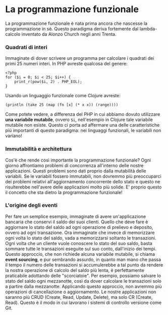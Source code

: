 # La programmazione funzionale

La programmazione funzionale è nata prima ancora che nascesse la programmazione in sè. Questo paradigma deriva fortemente dal lambda-calcolo inventato da Alonzo Church negli anni Trenta.

### Quadrati di interi

Immaginate di dover scrivere un programma per calcolare i quadrati dei primi 25 numeri interi. In PHP avreste qualcosa del genere:

```text
<?php
for ($i = 0; $i < 25; $i++) {
    print_r(pow($i, 2) . PHP_EOL);
}
```

Usando un linguaggio funzionale come Clojure avreste:

```text
(println (take 25 (map (fn [x] (* x x)) (range))))
```

Come potete vedere, a differenza del PHP in cui abbiamo dovuto utilizzare **una variabile mutabile**, ovvero `$i`, nell'esempio in Clojure tale variabile mutabile non esiste. Questo ci porta ad affermare una delle caratteristiche più importanti di questo paradigma: nei linguaggi funzionali, le variabili non variano!

### Immutabilità e architettura

Cos'è che rende così importante la programmazione funzionale? Ogni giorno affrontiamo problemi di concorrenza all'interno delle nostre applicazioni. Questi problemi sono dati proprio dalla mutabilità delle variabili. Se le variabili fossero immutabili, non dovremmo più preoccuparci dei problemi relativi all'aggiornamento concorrente dello stato e questo ne risulterebbe nell'avere delle applicazioni molto più solide. E' proprio questo il concetto che sta dietro la programmazione funzionale!

### L'origine degli eventi

Per fare un semplice esempio, immaginate di avere un'applicazione bancaria che conservi il saldo dei suoi clienti. Quello che deve fare è aggiornare lo stato del saldo ad ogni operazione di prelievo e deposito, ovvero ad ogni transazione. Ora immaginate che invece di memorizzare ogni volta lo stato del saldo, vada a memorizzarsi soltanto le transazioni. Ogni volta che un cliente vuole conoscere lo stato del suo saldo, basta sommare tutte le transazioni eseguite sul suo conto, dall'inizio dei tempi. Questo approccio, che non richiede alcuna variabile mutabile, si chiama **event sourcing**, e pur sembrando assurdo, in quanto man mano che passa il tempo il numero delle transazioni si accumulerebbe a tal punto da rendere la nostra operazione di calcolo del saldo più lenta, è perfettamente praticabile adottando delle "scorciatoie". Per esempio, possiamo salvare lo stato del saldo ogni mezzanotte, così da dover calcolare le transazioni solo a partire dalla mezzanotte. Applicando questo approccio, non avremmo più operazioni di cancellazione o aggiornamento. Le nostre applicazioni non saranno più CRUD \(Create, Read, Update, Delete\), ma solo CR \(Create, Read\). Questo è il modo in cui lavorano i sistemi di controllo versione come Git.



